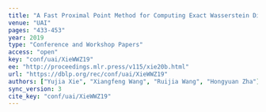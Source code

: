 ```yaml
---
title: "A Fast Proximal Point Method for Computing Exact Wasserstein Distance."
venue: "UAI"
pages: "433-453"
year: 2019
type: "Conference and Workshop Papers"
access: "open"
key: "conf/uai/XieWWZ19"
ee: "http://proceedings.mlr.press/v115/xie20b.html"
url: "https://dblp.org/rec/conf/uai/XieWWZ19"
authors: ["Yujia Xie", "Xiangfeng Wang", "Ruijia Wang", "Hongyuan Zha"]
sync_version: 3
cite_key: "conf/uai/XieWWZ19"
---
```

